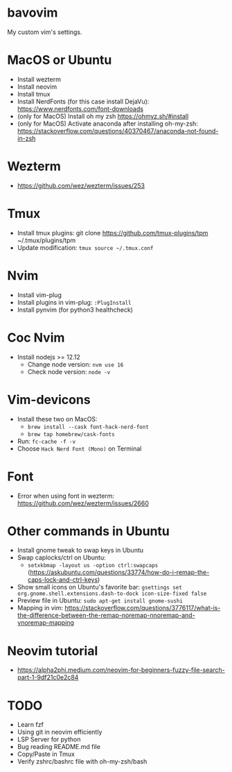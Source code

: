 # bavovim
My custom vim's settings.

# MacOS or Ubuntu
- Install wezterm
- Install neovim
- Install tmux
- Install NerdFonts (for this case install DejaVu): https://www.nerdfonts.com/font-downloads
- (only for MacOS) Install oh my zsh https://ohmyz.sh/#install 
- (only for MacOS) Activate anaconda after installing oh-my-zsh: https://stackoverflow.com/questions/40370467/anaconda-not-found-in-zsh

# Wezterm
- https://github.com/wez/wezterm/issues/253

# Tmux
- Install tmux plugins: git clone https://github.com/tmux-plugins/tpm ~/.tmux/plugins/tpm
- Update modification: `tmux source ~/.tmux.conf`


# Nvim
- Install vim-plug
- Install plugins in vim-plug: `:PlugInstall`
- Install pynvim (for python3 healthcheck)

# Coc Nvim
- Install nodejs >= 12.12
  + Change node version: `nvm use 16`
  + Check node version: `node -v`

# Vim-devicons
- Install these two on MacOS:
  + `brew install --cask font-hack-nerd-font` 
  + `brew tap homebrew/cask-fonts`
- Run: `fc-cache -f -v`
- Choose `Hack Nerd Font (Mono)` on Terminal

# Font
- Error when using font in wezterm: https://github.com/wez/wezterm/issues/2660

# Other commands in Ubuntu
- Install gnome tweak to swap keys in Ubuntu
- Swap caplocks/ctrl on Ubuntu: 
  - `setxkbmap -layout us -option ctrl:swapcaps` (https://askubuntu.com/questions/33774/how-do-i-remap-the-caps-lock-and-ctrl-keys)
- Show small icons on Ubuntu's favorite bar: `gsettings set org.gnome.shell.extensions.dash-to-dock icon-size-fixed false`
- Preview file in Ubuntu: `sudo apt-get install gnome-sushi`
- Mapping in vim: https://stackoverflow.com/questions/3776117/what-is-the-difference-between-the-remap-noremap-nnoremap-and-vnoremap-mapping

# Neovim tutorial
- https://alpha2phi.medium.com/neovim-for-beginners-fuzzy-file-search-part-1-9df21c0e2c84

# TODO
- Learn fzf
- Using git in neovim efficiently
- LSP Server for python
- Bug reading README.md file
- Copy/Paste in Tmux 
- Verify zshrc/bashrc file with oh-my-zsh/bash
